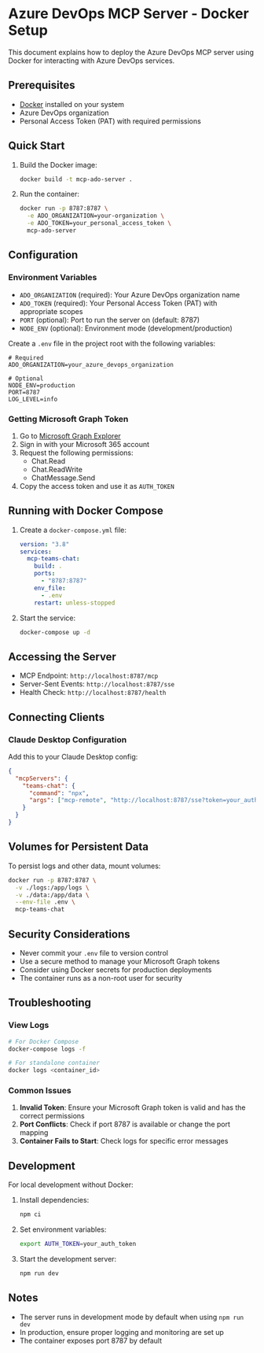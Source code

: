 # Azure DevOps MCP Server - Docker Setup

This document explains how to deploy the Azure DevOps MCP server using Docker for interacting with Azure DevOps services.

## Prerequisites

- [Docker](https://docs.docker.com/get-docker/) installed on your system
- Azure DevOps organization
- Personal Access Token (PAT) with required permissions

## Quick Start

1. Build the Docker image:

   ```bash
   docker build -t mcp-ado-server .
   ```

2. Run the container:
   ```bash
   docker run -p 8787:8787 \
     -e ADO_ORGANIZATION=your-organization \
     -e ADO_TOKEN=your_personal_access_token \
     mcp-ado-server
   ```

## Configuration

### Environment Variables

- `ADO_ORGANIZATION` (required): Your Azure DevOps organization name
- `ADO_TOKEN` (required): Your Personal Access Token (PAT) with appropriate scopes
- `PORT` (optional): Port to run the server on (default: 8787)
- `NODE_ENV` (optional): Environment mode (development/production)

Create a `.env` file in the project root with the following variables:

```env
# Required
ADO_ORGANIZATION=your_azure_devops_organization

# Optional
NODE_ENV=production
PORT=8787
LOG_LEVEL=info
```

### Getting Microsoft Graph Token

1. Go to [Microsoft Graph Explorer](https://developer.microsoft.com/en-us/graph/graph-explorer)
2. Sign in with your Microsoft 365 account
3. Request the following permissions:
   - Chat.Read
   - Chat.ReadWrite
   - ChatMessage.Send
4. Copy the access token and use it as `AUTH_TOKEN`

## Running with Docker Compose

1. Create a `docker-compose.yml` file:

   ```yaml
   version: "3.8"
   services:
     mcp-teams-chat:
       build: .
       ports:
         - "8787:8787"
       env_file:
         - .env
       restart: unless-stopped
   ```

2. Start the service:
   ```bash
   docker-compose up -d
   ```

## Accessing the Server

- MCP Endpoint: `http://localhost:8787/mcp`
- Server-Sent Events: `http://localhost:8787/sse`
- Health Check: `http://localhost:8787/health`

## Connecting Clients

### Claude Desktop Configuration

Add this to your Claude Desktop config:

```json
{
  "mcpServers": {
    "teams-chat": {
      "command": "npx",
      "args": ["mcp-remote", "http://localhost:8787/sse?token=your_auth_token"]
    }
  }
}
```

## Volumes for Persistent Data

To persist logs and other data, mount volumes:

```bash
docker run -p 8787:8787 \
  -v ./logs:/app/logs \
  -v ./data:/app/data \
  --env-file .env \
  mcp-teams-chat
```

## Security Considerations

- Never commit your `.env` file to version control
- Use a secure method to manage your Microsoft Graph tokens
- Consider using Docker secrets for production deployments
- The container runs as a non-root user for security

## Troubleshooting

### View Logs

```bash
# For Docker Compose
docker-compose logs -f

# For standalone container
docker logs <container_id>
```

### Common Issues

1. **Invalid Token**: Ensure your Microsoft Graph token is valid and has the correct permissions
2. **Port Conflicts**: Check if port 8787 is available or change the port mapping
3. **Container Fails to Start**: Check logs for specific error messages

## Development

For local development without Docker:

1. Install dependencies:

   ```bash
   npm ci
   ```

2. Set environment variables:

   ```bash
   export AUTH_TOKEN=your_auth_token
   ```

3. Start the development server:
   ```bash
   npm run dev
   ```

## Notes

- The server runs in development mode by default when using `npm run dev`
- In production, ensure proper logging and monitoring are set up
- The container exposes port 8787 by default

